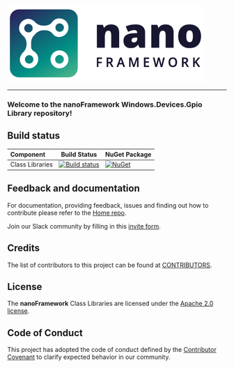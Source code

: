 ![nanoFramework logo](https://github.com/nanoframework/Home/blob/master/resources/logo/nanoFramework-repo-logo.png)

-----

### Welcome to the **nanoFramework** Windows.Devices.Gpio Library repository!


## Build status

| Component | Build Status | NuGet Package |
|:-|---|---|
| Class Libraries | [![Build status](https://ci.appveyor.com/api/projects/status/terbqvfdlw8po3cm?svg=true)](https://ci.appveyor.com/project/nfbot/lib-windows-devices-gpio) | [![NuGet](https://img.shields.io/nuget/dt/nanoFramework.Windows.Devices.Gpio.svg)](https://www.nuget.org/packages/nanoFramework.Windows.Devices.Gpio) |


## Feedback and documentation

For documentation, providing feedback, issues and finding out how to contribute please refer to the [Home repo](https://github.com/nanoframework/Home).

Join our Slack community by filling in this [invite form](https://nanoframework.wordpress.com/slack-invite-form/).


## Credits

The list of contributors to this project can be found at [CONTRIBUTORS](https://github.com/nanoframework/Home/blob/master/CONTRIBUTORS.md).


## License

The **nanoFramework** Class Libraries are licensed under the [Apache 2.0 license](http://www.apache.org/licenses/LICENSE-2.0).


## Code of Conduct
This project has adopted the code of conduct defined by the [Contributor Covenant](http://contributor-covenant.org/)
to clarify expected behavior in our community.

